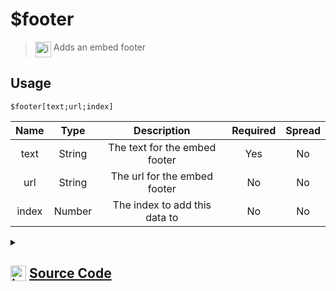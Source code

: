 # $footer
> <img align="top" src="https://upload.wikimedia.org/wikipedia/commons/thumb/e/e4/Infobox_info_icon.svg/160px-Infobox_info_icon.svg.png?20150409153300" alt="image" width="25" height="auto"> Adds an embed footer
## Usage
```
$footer[text;url;index]
```
| Name | Type | Description | Required | Spread
| :---: | :---: | :---: | :---: | :---: |
text | String | The text for the embed footer | Yes | No
url | String | The url for the embed footer | No | No
index | Number | The index to add this data to | No | No
<details>
<summary>
    
## <img align="top" src="https://cdn4.iconfinder.com/data/icons/iconsimple-logotypes/512/github-512.png" alt="image" width="25" height="auto">  [Source Code](https://github.com/tryforge/ForgeScript-V2/blob/main/src/native/footer.ts)
    
</summary>
    
```ts
import { ColorResolvable } from "discord.js"
import { ArgType, NativeFunction, Return } from "../structures"

export default new NativeFunction({
    name: "$footer",
    version: "1.0.0",
    description: "Adds an embed footer",
    unwrap: true,
    args: [
        {
            name: "text",
            description: "The text for the embed footer",
            required: true,
            type: ArgType.String,
            rest: false
        },
        {
            name: "url",
            description: "The url for the embed footer",
            type: ArgType.String,
            rest: false
        },
        {
            name: "index",
            description: "The index to add this data to",
            rest: false,
            type: ArgType.Number
        }
    ],
    brackets: true,
    execute(ctx, [ text, iconURL, index ]) {
        ctx.container.embed((index ?? 1) - 1).setFooter({
            text,
            iconURL: iconURL ?? undefined
        })
        return Return.success()
    },
})
```
    
</details>